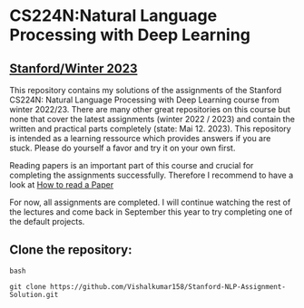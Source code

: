 # CS224N:Natural Language Processing with Deep Learning 
## [Stanford/Winter 2023](https://web.stanford.edu/class/cs224n/)
This repository contains my solutions of the assignments of the Stanford CS224N: Natural Language Processing with Deep Learning course from winter 2022/23. There are many other great repositories on this course but none that cover the latest assignments (winter 2022 / 2023) and contain the written and practical parts completely (state: Mai 12. 2023). This repository is intended as a learning ressource which provides answers if you are stuck. Please do yourself a favor and try it on your own first.

Reading papers is an important part of this course and crucial for completing the assignments successfully. Therefore I recommend to have a look at [How to read a Paper](https://web.stanford.edu/class/ee384m/Handouts/HowtoReadPaper.pdf)

For now, all assignments are completed. I will continue watching the rest of the lectures and come back in September this year to try completing one of the default projects.

## Clone the repository: 

    bash
    
    git clone https://github.com/Vishalkumar158/Stanford-NLP-Assignment-Solution.git
    
